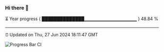 ### Hi there 👋

⏳ Year progress { ██████████████▁▁▁▁▁▁▁▁▁▁▁▁▁▁▁▁ } 48.84 %

---

⏰ Updated on Thu, 27 Jun 2024 18:11:47 GMT

![Progress Bar CI](https://github.com/code-lakshay/GitHub-Actions-Demo/workflows/Progress%20Bar%20CI/badge.svg)

